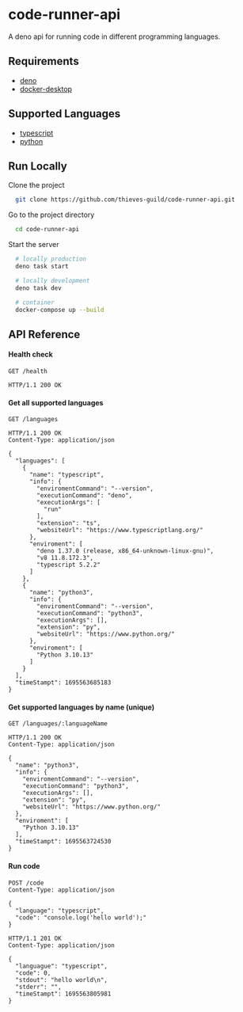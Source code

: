 # code-runner-api

A deno api for running code in different programming languages.


## Requirements

- [deno](https://deno.land/)
- [docker-desktop](https://www.docker.com/products/docker-desktop/)


## Supported Languages

- [typescript](https://www.typescriptlang.org/)
- [python](https://www.python.org/)


## Run Locally

Clone the project

```bash
  git clone https://github.com/thieves-guild/code-runner-api.git
```

Go to the project directory

```bash
  cd code-runner-api
```

Start the server

```bash
  # locally production
  deno task start
```

```bash
  # locally development
  deno task dev
```

```bash
  # container
  docker-compose up --build
```

## API Reference

#### Health check
```http
GET /health

HTTP/1.1 200 OK
```

#### Get all supported languages

```http
GET /languages

HTTP/1.1 200 OK
Content-Type: application/json

{
  "languages": [
    {
      "name": "typescript",
      "info": {
        "enviromentCommand": "--version",
        "executionCommand": "deno",
        "executionArgs": [
          "run"
        ],
        "extension": "ts",
        "websiteUrl": "https://www.typescriptlang.org/"
      },
      "enviroment": [
        "deno 1.37.0 (release, x86_64-unknown-linux-gnu)",
        "v8 11.8.172.3",
        "typescript 5.2.2"
      ]
    },
    {
      "name": "python3",
      "info": {
        "enviromentCommand": "--version",
        "executionCommand": "python3",
        "executionArgs": [],
        "extension": "py",
        "websiteUrl": "https://www.python.org/"
      },
      "enviroment": [
        "Python 3.10.13"
      ]
    }
  ],
  "timeStampt": 1695563685183
}
```

#### Get supported languages by name (unique)

```http
GET /languages/:languageName

HTTP/1.1 200 OK
Content-Type: application/json

{
  "name": "python3",
  "info": {
    "enviromentCommand": "--version",
    "executionCommand": "python3",
    "executionArgs": [],
    "extension": "py",
    "websiteUrl": "https://www.python.org/"
  },
  "enviroment": [
    "Python 3.10.13"
  ],
  "timeStampt": 1695563724530
}
```

#### Run code

```http
POST /code
Content-Type: application/json

{
  "language": "typescript",
  "code": "console.log('hello world');"
}

HTTP/1.1 201 OK
Content-Type: application/json

{
  "languague": "typescript",
  "code": 0,
  "stdout": "hello world\n",
  "stderr": "",
  "timeStampt": 1695563805981
}
```
